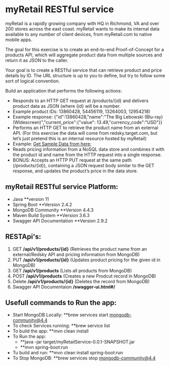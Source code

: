 # myRetail RESTful service

myRetail is a rapidly growing company with HQ in Richmond, VA and over 200 stores across the east coast. myRetail wants to make its internal data available to any number of client devices, from myRetail.com to native mobile apps.

The goal for this exercise is to create an end-to-end Proof-of-Concept for a products API, which will aggregate product data from multiple sources and return it as JSON to the caller.

Your goal is to create a RESTful service that can retrieve product and price details by ID. The URL structure is up to you to define, but try to follow some sort of logical convention.

Build an application that performs the following actions:
    
* Responds to an HTTP GET request at /products/{id} and delivers product data as JSON (where {id} will be a number.
* Example product IDs: 13860428, 54456119, 13264003, 12954218)
* Example response: {"id":13860428,"name":"The Big Lebowski (Blu-ray) (Widescreen)","current_price":{"value": 13.49,"currency_code":"USD"}}
* Performs an HTTP GET to retrieve the product name from an external API. (For this exercise the data will come from redsky.target.com, but let’s just pretend this is an internal resource hosted by myRetail)  
* Example: [Get Sample Data from here; ](https://redsky.target.com/v3/pdp/tcin/13860428?excludes=taxonomy,price,promotion,bulk_ship,rating_and_review_reviews,rating_and_review_statistics,question_answer_statistics&key=candidate)
* Reads pricing information from a NoSQL data store and combines it with the product id and name from the HTTP request into a single response.  
* BONUS: Accepts an HTTP PUT request at the same path (/products/{id}), containing a JSON request body similar to the GET response, and updates the product’s price in the data store.  

## myRetail RESTful service Platform: 
* Java **version 11
* Spring Boot **Version 2.4.2
* MongoDB Community **Version 4.4.3
* Maven Build System **Version 3.6.3
* Swagger API Documentation **Version 2.9.2 

## RESTApi's:
1. GET **/api/v1/products/{id}** (Retrieves the product name from an external/Redsky API and pricing information from MongoDB)
2. PUT **/api/v1/products/{id}** (Updates product pricing for the given id in MongoDB)
3. GET **/api/v1/products** (Lists all products from MongoDB)
4. POST **/api/v1/products** (Creates a new Prodcut record in MongoDB)
5. Delete **/api/v1/products/{id}** (Deletes the record from MongoDB)
6. Swagger API Documentaion **/swagger-ui.html#/**

## Usefull commands to Run the app:
* Start MongoDB Locally: **brew services start mongodb-community@4.4
* To check Services running: **brew service list  
* To build the app: **mvn clean install
* To Run the app: 
    * **java -jar target/myRetailService-0.0.1-SNAPSHOT.jar
    * **mvn spring-boot:run
* Tu build and run: **mvn clean install spring-boot:run  
* To Stop MongoDB: **brew services stop mongodb-community@4.4

